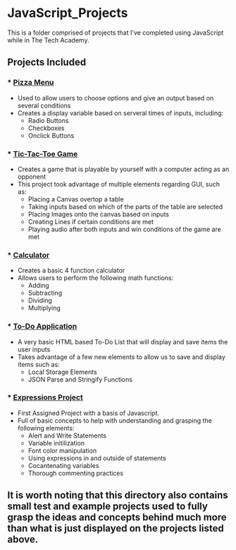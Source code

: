 # JavaScript_Projects
This is a folder comprised of projects that I've completed using JavaScript while in The Tech Academy.

## Projects Included

### * [Pizza Menu](https://github.com/CurleyT/JavaScript_Projects/tree/main/Pizza_Project)
   - Used to allow users to choose options and give an output based on several conditions
   - Creates a display variable based on serveral times of inputs, including:
      - Radio Buttons
      - Checkboxes
      - Onclick Buttons

### * [Tic-Tac-Toe Game](https://github.com/CurleyT/JavaScript_Projects/tree/main/TicTacToe)
   - Creates a game that is playable by yourself with a computer acting as an opponent
   - This project took advantage of multiple elements regarding GUI, such as:
      - Placing a Canvas overtop a table
      - Taking inputs based on which of the parts of the table are selected
      - Placing Images onto the canvas based on inputs
      - Creating Lines if certain conditions are met
      - Playing audio after both inputs and win conditions of the game are met

### * [Calculator](https://github.com/CurleyT/JavaScript_Projects/tree/main/Calculator_Project)
   - Creates a basic 4 function calculator
   - Allows users to perform the following math functions:
      - Adding
      - Subtracting
      - Dividing
      - Multiplying

### * [To-Do Application](https://github.com/CurleyT/JavaScript_Projects/tree/main/ToDo_App)
   - A very basic HTML based To-Do List that will display and save items the user inputs
   - Takes advantage of a few new elements to allow us to save and display items such as:
      - Local Storage Elements
      - JSON Parse and Stringify Functions

### * [Expressions Project](https://github.com/CurleyT/JavaScript_Projects/tree/main/Basic_JavaScript_Projects/Project1_expressions_alert)
   - First Assigned Project with a basis of Javascript.
   - Full of basic concepts to help with understanding and grasping the following elements:
      - Alert and Write Statements
      - Variable initilization
      - Font color manipulation
      - Using expressions in and outside of statements
      - Cocantenating variables
      - Thorough commenting practices


## It is worth noting that this directory also contains small test and example projects used to fully grasp the ideas and concepts behind much more than what is just displayed on the projects listed above.
